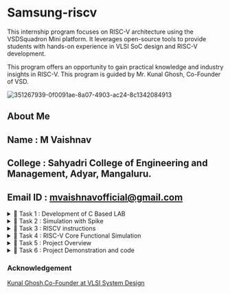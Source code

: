 # Samsung-riscv 

This internship program focuses on RISC-V architecture using the VSDSquadron Mini platform. It leverages open-source tools to provide students with hands-on experience in VLSI SoC design and RISC-V development.

This program offers an opportunity to gain practical knowledge and industry insights in RISC-V. This program is guided by Mr. Kunal Ghosh, Co-Founder of VSD.

![351267939-0f0091ae-8a07-4903-ac24-8c1342084913](https://github.com/user-attachments/assets/3f1a1487-39f5-4a6e-934b-ac096a627db0)

## About Me
## Name : M Vaishnav
## College : Sahyadri College of Engineering and Management, Adyar, Mangaluru.
## Email ID : mvaishnavofficial@gmail.com 


<details>
  <summary>📜 Task 1 : Development of C Based LAB </summary>

![C Code compiled on gcc Compiler](https://github.com/user-attachments/assets/bd8429ec-23df-4fa4-9ca7-788d9e5befa7)

![C Code compiled on riscv gcc Compiler](https://github.com/user-attachments/assets/8d30a9e8-ff7f-4d84-88ce-7f7bf6364a15)

![Cat command for Code Display](https://github.com/user-attachments/assets/f08ed42c-ec33-487b-ada5-56fcca0de43e)

![Objdump using -O1 format](https://github.com/user-attachments/assets/de0dfade-b114-4417-a3c5-ca6e793e1961)

![Objdump using -Ofast format](https://github.com/user-attachments/assets/4a0f67a8-af2b-436a-91a5-c1b3fab28aa5)
</details>

<details>
  <summary>📜 Task 2 : Simulation with Spike </summary>

![Debugging in -O1](https://github.com/user-attachments/assets/ff05cc31-cb15-4532-bff6-a316e5f23cc1)

![Debugging in Ofast](https://github.com/user-attachments/assets/7cb3355e-e048-4d71-b4ee-3cf634b47b2c)

![Objdump in -O1 Format](https://github.com/user-attachments/assets/4552d0c2-eedc-4b80-a6e0-a9b534cdb5ca)

![objdump in -Ofast](https://github.com/user-attachments/assets/75e01393-ff8c-4d51-9a07-86361e636014)

![Spike Simulation](https://github.com/user-attachments/assets/bc55c580-9bf2-45f5-be19-8a8468126369)
</details>

<details>
  <summary>📜 Task 3 : RISCV instructions </summary>

![Objdump in -O1 Format](https://github.com/user-attachments/assets/82cfea2b-41b0-40d6-a244-d321eb30b4d4)


## 1. addi sp, sp, -16
Opcode(ADDI): 0010011  
Immediate: -16 = 1111111111110000 (12 bits)  
Registers: sp(rd) = 00010, sp(rs1) = 00010  

| imm[11:0]       | rs1    | funct3 | rd    | opcode  |
|------------------|--------|--------|-------|---------|
| 111111000000    | 00010  | 000    | 00010 | 0010011 |
---

## 2. sd ra, 8(sp)
Opcode(SD): 0100111  
Immediate: 8 (split into two parts: imm[11:5] and imm[4:0])  
Registers: rs1 = sp = 00010, rs2 = ra = 00001  

| imm[11:5] | rs2   | rs1   | funct3 | imm[4:0] | opcode  |
|-----------|-------|-------|--------|----------|---------|
| 0000000   | 00001 | 00010  | 011    | 01000    | 0100111 |
---

## 3. li a5, 100
Opcode(ADDI): 0010011  
Immediate: 100 = 00000001100100  
Registers: rd = a5 = 01010, rs1 = x0 = 00000  

| imm[11:0]     | rs1   | funct3 | rd    | opcode  |
|---------------|-------|--------|-------|---------|
| 00001100100   | 00000 | 000    | 01010 | 0010011 |
---

## 4. addiw a5, a5, -1
Opcode(ADDIW): 0011011  
Registers: rd = a5 = 01010, rs1 = a5 = 01010  
Immediate: -1 = 111111111111 (sign-extended 12-bit value)  

| imm[11:0]     | rs1   | funct3 | rd    | opcode  |
|---------------|-------|--------|-------|---------|
| 111111111111  | 01010 | 000    | 01010 | 0011011 |
---

## 5. bnez a5, 10190
Opcode(BNE): 1100011  
Registers: rs1 = a5 = 01010, rs2 = x0 = 00000  
Immediate: Offset (branch) = 10190  

| imm[12|10:5] | rs2   | rs1   | funct3 | imm[4:1|11] | opcode  |
|--------------|-------|-------|--------|------------|---------|
| 101001       | 00000 | 01010 | 001    | 101010     | 1100011 |
---

## 6. li a2, 1830
Opcode(ADDI): 0010011  
Immediate: 1830 = 0001110010110  
Registers: rd = a2 = 00010, rs1 = x0 = 00000  

| imm[11:0]      | rs1   | funct3 | rd    | opcode  |
|-----------------|-------|--------|-------|---------|
| 000111001011   | 00000 | 000    | 00010 | 0010011 |
---

## 7. lui a0, 0x21
Opcode(LUI): 0110111  
Immediate (0x21 << 12): 000000100001  
Register (rd): a0 = 00010  

| imm[31:12]      | rd      | opcode  |
|------------------|---------|---------|
| 000000100001     | 00010   | 0110111 |
---

## 8. jal ra, 10414
Opcode(JAL): 1101111  
Immediate: 10414  
Register (rd): ra = 00001  

| imm[20] | imm[10:1] | imm[11] | imm[19:12] | rd    | opcode  |
|---------|-----------|---------|------------|-------|---------|
|   0     |0101000101 |    0    |  10010100  | 00001 | 1101111 |
---

## 9. li a0, 0
Opcode(ADDI): 0010011  
Immediate: 0  
Registers: rd = a0 = 00010, rs1 = x0 = 00000  

| imm[11:0]     | rs1   | funct3 | rd    | opcode  |
|---------------|-------|--------|-------|---------|
| 000000000000  | 00000 | 000    | 00010 | 0010011 |
---

## 10. ld ra, 8(sp)
Opcode(LD): 0000011  
Immediate: 8  
Registers: rd = ra = 00001, rs1 = sp = 00010  

| imm[11:0]      | rs1   | funct3 | rd    | opcode  |
|-----------------|-------|--------|-------|---------|
| 000000001000    | 00010 | 011    | 00001 | 0000011 |
---

## 11. addi sp, sp, 16
Opcode(ADDI): 0010011  
Immediate: 16 = 000000010000  
Registers: sp(rd) = 00010, sp(rs1) = 00010  

| imm[11:0]      | rs1   | funct3 | rd    | opcode  |
|-----------------|-------|--------|-------|---------|
| 000000010000    | 00010 | 000    | 00010 | 0010011 |
---

## 12. ret
Opcode(JALR): 1100111  
Immediate: 0  
Registers: rd = x0 = 00000, rs1 = ra = 00001  

| imm[11:0]     | rs1   | funct3 | rd    | opcode  |
|---------------|-------|--------|-------|---------|
| 000000000000  | 00001 | 000    | 00000 | 1100111 |
---

## 13. mv a1, a0
Opcode(ADDI): 0010011  
Immediate: 0  
Registers: rd = a1 = 00011, rs1 = a0 = 00010  

| imm[11:0]     | rs1   | funct3 | rd    | opcode  |
|---------------|-------|--------|-------|---------|
| 000000000000  | 00010 | 000    | 00011 | 0010011 |
---

## 14. li a3, 0
Opcode(ADDI): 0010011  
Immediate: 0  
Registers: rd = a3 = 00111, rs1 = x0 = 00000  

| imm[11:0]     | rs1   | funct3 | rd    | opcode  |
|---------------|-------|--------|-------|---------|
| 000000000000  | 00000 | 000    | 00111 | 0010011 |
---

## 15. li a0, 0
Opcode(ADDI): 0010011  
Immediate: 0  
Registers: rd = a0 = 00010, rs1 = x0 = 00000  

| imm[11:0]     | rs1   | funct3 | rd    | opcode  |
|---------------|-------|--------|-------|---------|
| 000000000000  | 00000 | 000    | 00010 | 0010011 |
---
tions.md…]()
</details>

<details>
  <summary>📜 Task 4 : RISC-V Core Functional Simulation
  </summary> Run the command as follows :
1. Installing iverilog and gtkwave
  
   Open your terminal and type the following to install 
   iverilog and GTKWave

    sudo apt install iverilog
    sudo apt install gtkwave
2. To run and simulate the verilog code
   
   iverilog -o iiitb_rv32i iiitb_rv32i.v iiitb_rv32i_tb.v
   ./iiitb_rv32i

3. To see the simulation waveform in GTKWave
   
    gtkwave iiitb_rv32i.vcd
   
![terminalinstructions](https://github.com/user-attachments/assets/dfb8947f-cea8-4fc5-a9f9-7946365be2dc)

32-bits instruction

![instructions](https://github.com/user-attachments/assets/dc8821ed-a8c7-464d-8f2d-1abdce3ecc77)

1. add r6,r1,r2
![add](https://github.com/user-attachments/assets/f3aa4dc6-1e62-40a6-9db6-10aea5ae7ab2)

2. and r8,r1,r3
![and](https://github.com/user-attachments/assets/5dc78647-5430-41ff-b4d0-95059f9f65e7)
   
3. beq r0,r0,r15
![beq](https://github.com/user-attachments/assets/437e502e-ab45-4e3f-9846-acc20cf1a0ee)

4. xor r10,r1,r4
![xor](https://github.com/user-attachments/assets/d9b45186-0549-481c-9657-ea59c682da2e)

5. sub r7,r1,r2
![sub1](https://github.com/user-attachments/assets/c22924cb-3e9b-4a33-9776-11631a6b74aa)

6. slt r11,r2,r4
![slt](https://github.com/user-attachments/assets/5f1cf316-8bd2-45d9-802d-fa7a3e855e64)

7. or r9,r2,r5
![or](https://github.com/user-attachments/assets/586fd6ed-238f-4d27-8590-c6721efb70b7)

8. addi r12,r4,5
![addi](https://github.com/user-attachments/assets/d7c794c3-0453-4ec0-a860-11e593029115)

waveforms
![waveforms](https://github.com/user-attachments/assets/b37e106d-f853-4a04-99e8-420fa8d44038)

</details>

<details>
  <summary>📜 Task 5 : Project Overview  </summary>

1. Circuit Diagram
   ![Circuit Diagram](https://github.com/user-attachments/assets/0bcb1d67-c8bc-47cd-8735-87b48a8893a8)

2. Components Required

   Microcontroller – VSDsquadron mini

   LEDs (at least 4) – To represent binary values and parity

   Resistors (~220Ω for LEDs)

   Push Buttons (3) – To simulate binary input (Here I 
   simulated switch Manually)

   Breadboard – For easy circuit assembly

   Jumper Wires – For connections

3. Table for pin connections
   ![Table for pin connections](https://github.com/user-attachments/assets/e891b009-6031-4323-b64e-954a7a6a5782)

4. Example scenario
   ![Table for pin connections](https://github.com/user-attachments/assets/7261159b-6417-4f1f-a894-42e956460cd3)

5. Overview of application

A parity checker is a logic circuit used to detect errors in transmitted data. It verifies the correctness of the received data by analyzing the parity bit, which is an extra bit added to the original data to ensure the total number of 1s is either even or odd.

There are two main types of parity checkers: even parity checkers and odd parity checkers. An even parity checker counts the number of 1s in the received data and ensures that the total number of 1s is even, including the parity bit. If the count is odd, it indicates an error.
Conversely, an odd parity checker ensures that the total number of 1s is odd. If the count is even, it indicates an error.

In My project, LEDs represent binary data, and a 4th LED indicates the parity (error detection).

🔹 How It Works?
-Three LEDs (PC0, PC1, PC2) Represent a 3-Bit Binary Number

-Each LED ON = 1, OFF = 0

-The combination of ON/OFF states forms a 3-bit binary input
 User Inputs Data by Connecting PC4, PC5, PC6 to VCC (1) or GND (0)

-If an input pin is left open, an internal pull-down resistor ensures it is read as 0

-When connected to VCC, it is read as 1 The System Computes Parity

-Even Parity: If the number of 1s in the binary input is even, the parity LED (PC3) remains OFF (0)
Odd Parity: If the number of 1s is odd, the parity LED (PC3) turns ON (1) Detecting Errors

-If the expected parity and computed parity do not match, it indicates a possible error.
This is a simple error detection mechanism used in communication systems.

</details>

<details>
  <summary>📜 Task 6 : Project Demonstration and code </summary>

Demonstration



https://github.com/user-attachments/assets/6853f46d-5616-47ca-afcc-480296e5c712


Code 

[main.txt](https://github.com/user-attachments/files/18933778/main.txt)

</details>


### Acknowledgement

   [Kunal Ghosh,Co-Founder at VLSI System Design](https://www.linkedin.com/in/kunal-ghosh-vlsisystemdesign-com-28084836/)




